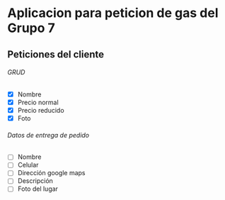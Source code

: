 # Aplicacion para peticion de gas del Grupo 7  
## Peticiones del cliente
###### GRUD
- [x] Nombre
- [x] Precio normal
- [x] Precio reducido
- [x] Foto
###### Datos de entrega de pedido
- [ ] Nombre
- [ ] Celular
- [ ] Dirección google maps
- [ ] Descripción
- [ ] Foto del lugar  
